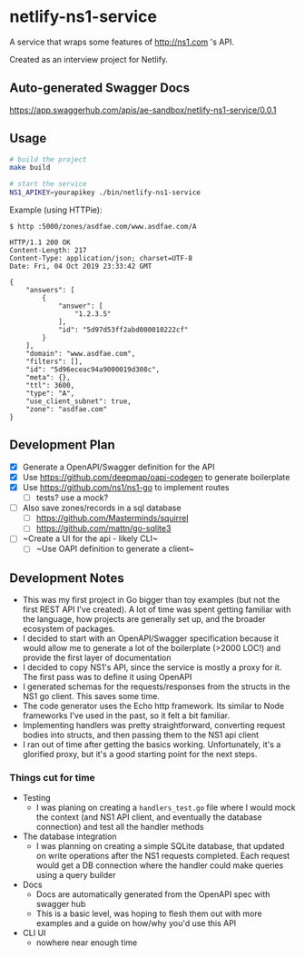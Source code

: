 # netlify-ns1-service

A service that wraps some features of <http://ns1.com> 's API.

Created as an interview project for Netlify.

## Auto-generated Swagger Docs

<https://app.swaggerhub.com/apis/ae-sandbox/netlify-ns1-service/0.0.1>

## Usage

```bash
# build the project
make build

# start the service
NS1_APIKEY=yourapikey ./bin/netlify-ns1-service
```

Example (using HTTPie):
```
$ http :5000/zones/asdfae.com/www.asdfae.com/A

HTTP/1.1 200 OK
Content-Length: 217
Content-Type: application/json; charset=UTF-8
Date: Fri, 04 Oct 2019 23:33:42 GMT

{
    "answers": [
        {
            "answer": [
                "1.2.3.5"
            ],
            "id": "5d97d53ff2abd000010222cf"
        }
    ],
    "domain": "www.asdfae.com",
    "filters": [],
    "id": "5d96eceac94a9000019d308c",
    "meta": {},
    "ttl": 3600,
    "type": "A",
    "use_client_subnet": true,
    "zone": "asdfae.com"
}

```

## Development Plan

- [x] Generate a OpenAPI/Swagger definition for the API
- [x] Use <https://github.com/deepmap/oapi-codegen> to generate boilerplate
- [x] Use <https://github.com/ns1/ns1-go> to implement routes
    + [ ] tests? use a mock?
- [ ] Also save zones/records in a sql database
    + [ ] https://github.com/Masterminds/squirrel
    + [ ] https://github.com/mattn/go-sqlite3
- [ ] ~Create a UI for the api - likely CLI~
    + [ ] ~Use OAPI definition to generate a client~

## Development Notes

- This was my first project in Go bigger than toy examples (but not the first REST API I've created).  A lot of time was spent getting familiar with the language, how projects are generally set up, and the broader ecosystem of packages.
- I decided to start with an OpenAPI/Swagger specification because it would allow me to generate a lot of the boilerplate (>2000 LOC!) and provide the first layer of documentation
- I decided to copy NS1's API, since the service is mostly a proxy for it.  The first pass was to define it using OpenAPI
- I generated schemas for the requests/responses from the structs in the NS1 go client.  This saves some time.
- The code generator uses the Echo http framework.  Its similar to Node frameworks I've used in the past, so it felt a bit familiar.
- Implementing handlers was pretty straightforward, converting request bodies into structs, and then passing them to the NS1 api client
- I ran out of time after getting the basics working.  Unfortunately, it's a glorified proxy, but it's a good starting point for the next steps.

### Things cut for time
- Testing
    + I was planing on creating a `handlers_test.go` file where I would mock the context (and NS1 API client, and eventually the database connection) and test all the handler methods
- The database integration
    + I was planning on creating a simple SQLite database, that updated on write operations after the NS1 requests completed.  Each request would get a DB connection where the handler could make queries using a query builder
- Docs
    + Docs are automatically generated from the OpenAPI spec with swagger hub
    + This is a basic level, was hoping to flesh them out with more examples and a guide on how/why you'd use this API
- CLI UI
    + nowhere near enough time
